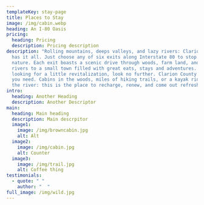 ```yaml
---
templateKey: stay-page
title: Places to Stay
image: /img/cabin.webp
heading: An I-80 Oasis
pricing:
  heading: Pricing
  description: Pricing description
description: "Rolling mountains, deeps valleys, and lazy rivers: Clarion County
  has it all. Just choose any of six exits along Interstate 80 to stop and enjoy
  nature. Each exit boasts a scenic drive through woods, farm land, and along
  rivers to a small town filled with great eats, stays and adventures. If you're
  looking for a little revitalization, look no further. Clarion County has all
  you need. Cabins in the woods, miles of hiking trails, or a kayak ride down
  the river: this is the place to recharge, renew, and come out refreshed."
intro:
  heading: Another Heading
  description: Another Descriptor
main:
  heading: Main heading
  description: Main descrpitor
  image1:
    image: /img/browncabin.jpg
    alt: Alt
  image2:
    image: /img/cabin.jpg
    alt: Counter
  image3:
    image: /img/trail.jpg
    alt: Coffee thing
testimonials:
  - quote: " "
    author: "  "
full_image: /img/wild.jpg
---
```

